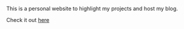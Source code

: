 This is a personal website to highlight my projects and host my blog. 

Check it out [here](https://www.eitanbd.me)
